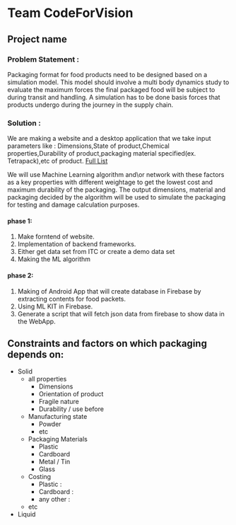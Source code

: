 # **Team CodeForVision**
## **Project name** <!---to be given-->

### Problem Statement :
Packaging format for food products need to be designed based on a simulation model.
This model should involve a multi body dynamics study to evaluate the maximum forces the final packaged food will be subject to during transit and handling.
A simulation has to be done basis forces that products undergo during the journey in the supply chain.

### Solution :
We are making a website and a desktop application that we take input parameters like :
Dimensions,State of product,Chemical properties,Durability of product,packaging material specified(ex. Tetrapack),etc of product.
[Full List](https://github.com/AkshitOstwal/CodeForVision/tree/Pre-release#constraints-and-factors-on-which-packaging-depends-on)
<!---change the link once it it added to master -->
We will use Machine Learning algorithm and\or network with these factors as a key properties with different weightage to get the lowest cost and maximum durability of the packaging.
The output dimensions, material and packaging decided by the algorithm will be used to simulate the packaging for testing and damage calculation purposes.

#### phase 1:
1. Make forntend of website.
1. Implementation of backend frameworks.
1. Either get data set from ITC or create a demo data set
1. Making the ML algorithm

 #### phase 2:
 
1. Making of Android App that will create database in Firebase by extracting contents for food packets.
1. Using ML KIT in Firebase.
1. Generate a script that will fetch json data from firebase to show data in the WebApp.
## Constraints and factors on which packaging depends on:
* Solid
    * all properties
       * Dimensions
       * Orientation of product
       * Fragile nature
       * Durability / use before
    * Manufacturing state
       * Powder
       * etc
    * Packaging Materials
       * Plastic
       * Cardboard
       * Metal / Tin
       * Glass
    * Costing 
       * Plastic :
       * Cardboard :
       * any other : 
    * etc
* Liquid
     
